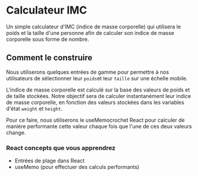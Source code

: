 # Calculateur IMC

Un simple calculateur d'IMC (indice de masse corporelle) qui utilisera le poids et la taille d'une personne afin de calculer son indice de masse corporelle sous forme de nombre.

## Comment le construire

Nous utiliserons quelques entrées de gamme pour permettre à nos utilisateurs de sélectionner leur `poids`et leur `taille` sur une échelle mobile.

L'indice de masse corporelle est calculé sur la base des valeurs de poids et de taille stockées. Notre objectif sera de calculer instantanément leur indice de masse corporelle, en fonction des valeurs stockées dans les variables d'état `weight` et `height`.

Pour ce faire, nous utiliserons le useMemocrochet React pour calculer de manière performante cette valeur chaque fois que l'une de ces deux valeurs change.

### React concepts que vous apprendrez

- Entrées de plage dans React
- useMemo (pour effectuer des calculs performants)